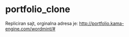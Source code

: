 # portfolio_clone
Repliciran sajt, orginalna adresa je: http://portfolio.kama-engine.com/wordmint/#
